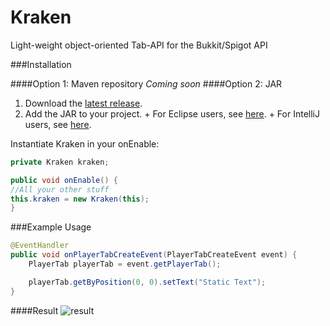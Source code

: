 # Kraken
Light-weight object-oriented Tab-API for the Bukkit/Spigot API

###Installation

####Option 1: Maven repository 
    *Coming soon*
####Option 2: JAR
  1. Download the [latest release](https://github.com/Alexandeh/Kraken/releases).
  2. Add the JAR to your project.
    + For Eclipse users, see [here](http://stackoverflow.com/questions/11033603/how-to-create-a-jar-with-external-libraries-included-in-eclipse).
    + For IntelliJ users, see [here](http://stackoverflow.com/questions/1051640/correct-way-to-add-external-jars-lib-jar-to-an-intellij-idea-project).

Instantiate Kraken in your onEnable:

  ```java
private Kraken kraken;

public void onEnable() {
  //All your other stuff
  this.kraken = new Kraken(this);
}
  
  ```
  
###Example Usage
``` java
@EventHandler
public void onPlayerTabCreateEvent(PlayerTabCreateEvent event) {
    PlayerTab playerTab = event.getPlayerTab();

    playerTab.getByPosition(0, 0).setText("Static Text");
}
```

####Result
![result](https://i.gyazo.com/3ca29baf4bce8d9402885a954b7dbcd6.png)
